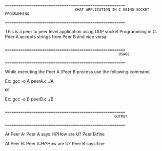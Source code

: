                               =======================================================
                                    CHAT APPLICATION IN C USING SOCKET PROGRAMMING
                              =======================================================
                              
                              
This is a peer to peer level application using  UDP socket Programming in C. Peer A accepts strings from Peer B and vice versa.

                              =======================================================
                                                        USAGE
                              =======================================================
While executing the Peer A /Peer B process use the following command

Ex: gcc -o A peerA.c
    ./A
    
    OR
    
Ex: gcc -o B peerB.c
    ./B
  
                              =======================================================
                                                      OUTPUT
                              =======================================================

At Peer A:
Peer A says:Hi?How are U?
Peer B:fine

At Peer B:
Peer A:Hi?How are U?
Peer B says:fine
